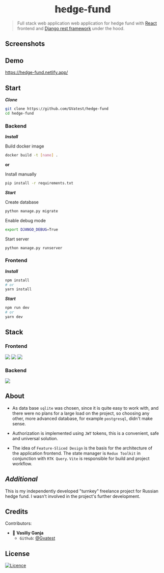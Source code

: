 <h1 align="center">𝕙𝕖𝕕𝕘𝕖-𝕗𝕦𝕟𝕕</h1>

> Full stack web application web application for hedge fund with [React](https://legacy.reactjs.org/) frontend and [Django rest framework](https://www.django-rest-framework.org/) under the hood.

## Screenshots

## Demo

https://hedge-fund.netlify.app/

## Start

**_Clone_**

```bash
git clone https://github.com/GVatest/hedge-fund
cd hedge-fund
```

### Backend

**_Install_**

Build docker image

```bash
docker build -t [name] .
```

**or**

Install manually

```bash
pip install -r requirements.txt
```

**_Start_**

Create database

```bash
python manage.py migrate
```

Enable debug mode

```bash
export DJANGO_DEBUG=True
```

Start server

```bash
python manage.py runserver
```

### Frontend

**_Install_**

```bash
npm install
# or
yarn install
```

**_Start_**

```bash
npm run dev
# or
yarn dev
```

## Stack

### Frontend

<a href="https://www.typescriptlang.org/"><img src="https://img.shields.io/badge/typescript-%23007ACC.svg?style=for-the-badge&logo=typescript&logoColor=white"></img></a>
<a href="https://reactjs.org/)"><img src="https://img.shields.io/badge/react-%2320232a.svg?style=for-the-badge&logo=react&logoColor=%2361DAFB"></img></a>
<a href="https://redux.js.org/"><img src="https://img.shields.io/badge/redux-%23593d88.svg?style=for-the-badge&logo=redux&logoColor=white"></img></a>

### Backend

<a href="https://www.django-rest-framework.org/"><img src="https://img.shields.io/badge/DJANGO-REST-ff1709?style=for-the-badge&logo=django&logoColor=white&color=ff1709&labelColor=gra"></img></a>

## About

- As data base `sqlite` was chosen, since it is quite easy to work with, and there were no plans for a large load on the project, so choosing any other, more advanced database, for example `postgresql`, didn't make sense.

- Authorization is implemented using `JWT` tokens, this is a convenient, safe and universal solution.

- The idea of ​​`Feature-Sliced ​​Design` is the basis for the architecture of the application frontend. The state manager is `Redux Toolkit` in conjunction with `RTK Query`. `Vite` is responsible for build and project workflow.

## _Additional_

This is my independently developed "turnkey" freelance project for Russian hedge fund. I wasn't involved in the project's further development.

## Credits

Contributors:

- 👤 **Vasiliy Ganja**
  - `Github`: [@Gvatest](https://github.com/gvatest)

## License

[![Licence](https://img.shields.io/github/license/Ileriayo/markdown-badges?style=for-the-badge)](./LICENSE)
